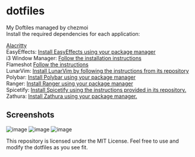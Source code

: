 # dotfiles
My Doftiles managed by chezmoi <br>
Install the required dependencies for each application:

[Alacritty](https://alacritty.org/)<br>
EasyEffects: [Install EasyEffects using your package manager](https://github.com/wwmm/easyeffects#Installation)<br>
i3 Window Manager: [Follow the installation instructions](https://i3wm.org/downloads/)<br>
Flameshot [Follow the instructions](https://flameshot.org/#download)<br>
LunarVim: [Install LunarVim by following the instructions from its repository](https://www.lunarvim.org/docs/installation)<br>
Polybar: [Install Polybar using your package manager](https://polybar.github.io/)<br>
Ranger: [Install Ranger using your package manager](https://ranger.github.io/)<br>
Spicetify: [Install Spicetify using the instructions provided in its repository.](https://spicetify.app/docs/advanced-usage/installation/)<br>
Zathura: [Install Zathura using your package manager.](https://github.com/pwmt/zathura)

## Screenshots
![image](https://github.com/AlexONEX/dotfiles/assets/22077128/ce76e1cd-393a-411f-b9d3-463ea431de34)
![image](https://github.com/AlexONEX/dotfiles/assets/22077128/93a327e7-0cc9-4836-812f-ac69548023d8)
![image](https://github.com/AlexONEX/dotfiles/assets/22077128/3844b368-e977-47cd-b108-3b3dbfd9712a)

This repository is licensed under the MIT License. Feel free to use and modify the dotfiles as you see fit.
